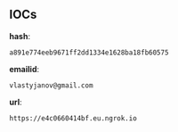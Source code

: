
## IOCs

__hash__:

```text
a891e774eeb9671ff2dd1334e1628ba18fb60575
```
__emailid__:

```text
vlastyjanov@gmail.com
```
__url__:

```text
https://e4c0660414bf.eu.ngrok.io
```